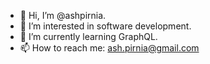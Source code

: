 - 👋 Hi, I’m @ashpirnia.
- 👀 I’m interested in software development.
- 🌱 I’m currently learning GraphQL.
- 📫 How to reach me: ash.pirnia@gmail.com
<!---
ashpirnia/ashpirnia is a ✨ special ✨ repository because its `README.md` (this file) appears on your GitHub profile.
You can click the Preview link to take a look at your changes.
--->
